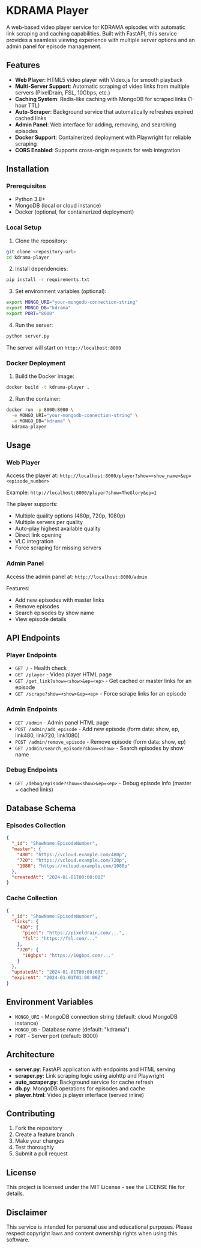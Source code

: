 # KDRAMA Player

A web-based video player service for KDRAMA episodes with automatic link scraping and caching capabilities. Built with FastAPI, this service provides a seamless viewing experience with multiple server options and an admin panel for episode management.

## Features

- **Web Player**: HTML5 video player with Video.js for smooth playback
- **Multi-Server Support**: Automatic scraping of video links from multiple servers (PixelDrain, FSL, 10Gbps, etc.)
- **Caching System**: Redis-like caching with MongoDB for scraped links (1-hour TTL)
- **Auto-Scraper**: Background service that automatically refreshes expired cached links
- **Admin Panel**: Web interface for adding, removing, and searching episodes
- **Docker Support**: Containerized deployment with Playwright for reliable scraping
- **CORS Enabled**: Supports cross-origin requests for web integration

## Installation

### Prerequisites

- Python 3.8+
- MongoDB (local or cloud instance)
- Docker (optional, for containerized deployment)

### Local Setup

1. Clone the repository:
```bash
git clone <repository-url>
cd kdrama-player
```

2. Install dependencies:
```bash
pip install -r requirements.txt
```

3. Set environment variables (optional):
```bash
export MONGO_URI="your-mongodb-connection-string"
export MONGO_DB="kdrama"
export PORT="8000"
```

4. Run the server:
```bash
python server.py
```

The server will start on `http://localhost:8000`

### Docker Deployment

1. Build the Docker image:
```bash
docker build -t kdrama-player .
```

2. Run the container:
```bash
docker run -p 8000:8000 \
  -e MONGO_URI="your-mongodb-connection-string" \
  -e MONGO_DB="kdrama" \
  kdrama-player
```

## Usage

### Web Player

Access the player at: `http://localhost:8000/player?show=<show_name>&ep=<episode_number>`

Example: `http://localhost:8000/player?show=TheGlory&ep=1`

The player supports:
- Multiple quality options (480p, 720p, 1080p)
- Multiple servers per quality
- Auto-play highest available quality
- Direct link opening
- VLC integration
- Force scraping for missing servers

### Admin Panel

Access the admin panel at: `http://localhost:8000/admin`

Features:
- Add new episodes with master links
- Remove episodes
- Search episodes by show name
- View episode details

## API Endpoints

### Player Endpoints

- `GET /` - Health check
- `GET /player` - Video player HTML page
- `GET /get_link?show=<show>&ep=<ep>` - Get cached or master links for an episode
- `GET /scrape?show=<show>&ep=<ep>` - Force scrape links for an episode

### Admin Endpoints

- `GET /admin` - Admin panel HTML page
- `POST /admin/add_episode` - Add new episode (form data: show, ep, link480, link720, link1080)
- `POST /admin/remove_episode` - Remove episode (form data: show, ep)
- `GET /admin/search_episode?show=<show>` - Search episodes by show name

### Debug Endpoints

- `GET /debug/episode?show=<show>&ep=<ep>` - Debug episode info (master + cached links)

## Database Schema

### Episodes Collection
```json
{
  "_id": "ShowName:EpisodeNumber",
  "master": {
    "480": "https://vcloud.example.com/480p",
    "720": "https://vcloud.example.com/720p",
    "1080": "https://vcloud.example.com/1080p"
  },
  "createdAt": "2024-01-01T00:00:00Z"
}
```

### Cache Collection
```json
{
  "_id": "ShowName:EpisodeNumber",
  "links": {
    "480": {
      "pixel": "https://pixeldrain.com/...",
      "fsl": "https://fsl.com/..."
    },
    "720": {
      "10gbps": "https://10gbps.com/..."
    }
  },
  "updatedAt": "2024-01-01T00:00:00Z",
  "expireAt": "2024-01-01T01:00:00Z"
}
```

## Environment Variables

- `MONGO_URI` - MongoDB connection string (default: cloud MongoDB instance)
- `MONGO_DB` - Database name (default: "kdrama")
- `PORT` - Server port (default: 8000)

## Architecture

- **server.py**: FastAPI application with endpoints and HTML serving
- **scraper.py**: Link scraping logic using aiohttp and Playwright
- **auto_scraper.py**: Background service for cache refresh
- **db.py**: MongoDB operations for episodes and cache
- **player.html**: Video.js player interface (served inline)

## Contributing

1. Fork the repository
2. Create a feature branch
3. Make your changes
4. Test thoroughly
5. Submit a pull request

## License

This project is licensed under the MIT License - see the LICENSE file for details.

## Disclaimer

This service is intended for personal use and educational purposes. Please respect copyright laws and content ownership rights when using this software.
